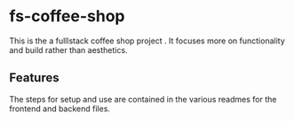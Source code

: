 # fs-coffee-shop 
 
 This is the a fulllstack coffee shop project . It focuses more on functionality and build rather than aesthetics.
## Features 

The steps for setup and use are contained in the various readmes for the frontend and backend files.
